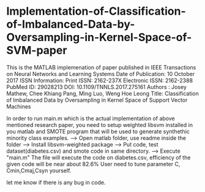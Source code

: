 # Implementation-of-Classification-of-Imbalanced-Data-by-Oversampling-in-Kernel-Space-of-SVM-paper
This is the MATLAB implemenation of paper published in  IEEE Transactions on Neural Networks and Learning Systems  Date of Publication: 10 October 2017   ISSN Information: Print ISSN: 2162-237X Electronic ISSN: 2162-2388 PubMed ID: 29028213   DOI: 10.1109/TNNLS.2017.275161
Authors : Josey Mathew, Chee Khiang Pang, Ming Luo, Weng Hoe Leong
Title: Classification of Imbalanced Data by Oversampling in Kernel Space of Support Vector Machines

In order to run main.m which is the actual implementation of above mentioned research paper, you need to setup weighted libsvm installed in you matlab and SMOTE program that will be used to generate synthethic minority class examples.
--> Open matlab folder, use readme inside the folder
--> Install libsvm-weighted package
--> Put code, test dataset(diabetes.csv) and smote code in same directory.
--> Execute "main.m" 
The file will execute the code on diabetes.csv, efficiency of the given code will be near about 82.6%
User need to tune parameter C, Cmin,Cmaj,Csyn yourself.

let me know if there is any bug in code.
